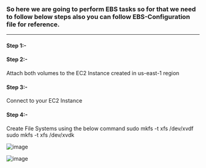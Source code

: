 ### So here we are going to perform EBS tasks so for that we need to follow below steps also you can follow EBS-Configuration file for reference.

------------------------------------------------------------------------------------------------------------------------------------------

#### Step 1:-



#### Step 2:-

Attach both volumes to the EC2 Instance created in us-east-1 region

#### Step 3:-

Connect to your EC2 Instance

#### Step 4:-

Create File Systems using the below command
      sudo mkfs -t xfs /dev/xvdf
      sudo mkfs -t xfs /dev/xvdk


![image](https://github.com/Kunal-Pere/AWS_Multi-region-Project/assets/157100045/7f3e2570-8ad4-43a8-9ab1-d4bc3d2cf253)


![image](https://github.com/Kunal-Pere/AWS_Multi-region-Project/assets/157100045/f20312ce-50dc-467a-8896-a822b3f5f6e4)
